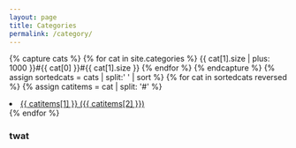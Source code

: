 ```yaml
---
layout: page
title: Categories
permalink: /category/
---
```


<!--

<ul>
{% for cat in site.categories %}
    <li>{{ cat[0] }} ({{ cat[1].size }})</li>
{% endfor %}
</ul>
-->
{% capture cats %}
  {% for cat in site.categories %}
    {{ cat[1].size | plus: 1000 }}#{{ cat[0] }}#{{ cat[1].size }}
  {% endfor %}
{% endcapture %}
{% assign sortedcats = cats | split:' ' | sort %}
{% for cat in sortedcats reversed %}
    {% assign catitems = cat | split: '#' %}
    <li><a href="/category/{{ catitems[1] }}">{{ catitems[1] }} ({{ catitems[2] }})</a></li>
{% endfor %}

<h3>twat</h3>